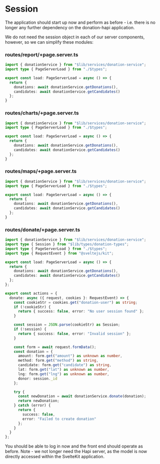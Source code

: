 # Session

The application should start up now and perform as before - i.e. there is no longer any further dependency on the donation-hapi application.

We do not need the session object in each of our server components, however, so we can simplify these modules:

### routes/report/+page.server.ts

~~~typescript
import { donationService } from "$lib/services/donation-service";
import type { PageServerLoad } from "./$types";

export const load: PageServerLoad = async () => {
  return {
    donations: await donationService.getDonations(),
    candidates: await donationService.getCandidates()
  };
}
~~~

### routes/charts/+page.server.ts

~~~typescript
import { donationService } from "$lib/services/donation-service";
import type { PageServerLoad } from "./$types";

export const load: PageServerLoad = async () => {
  return {
    donations: await donationService.getDonations(),
    candidates: await donationService.getCandidates()
  };
}
~~~

### routes/maps/+page.server.ts

~~~typescript
import { donationService } from "$lib/services/donation-service";
import type { PageServerLoad } from "./$types";

export const load: PageServerLoad = async () => {
  return {
    donations: await donationService.getDonations(),
    candidates: await donationService.getCandidates()
  };
}
~~~

### routes/donate/+page.server.ts

~~~typescript
import { donationService } from "$lib/services/donation-service";
import type { Session } from "$lib/types/donation-types";
import type { PageServerLoad } from "./$types";
import type { RequestEvent } from "@sveltejs/kit";

export const load: PageServerLoad = async () => {
  return {
    donations: await donationService.getDonations(),
    candidates: await donationService.getCandidates()
  };
};

export const actions = {
  donate: async ({ request, cookies }: RequestEvent) => {
    const cookieStr = cookies.get("donation-user") as string;
    if (!cookieStr) {
      return { success: false, error: "No user session found" };
    }

    const session = JSON.parse(cookieStr) as Session;
    if (!session) {
      return { success: false, error: "Invalid session" };
    }

    const form = await request.formData();
    const donation = {
      amount: form.get("amount") as unknown as number,
      method: form.get("method") as string,
      candidate: form.get("candidate") as string,
      lat: form.get("lat") as unknown as number,
      lng: form.get("lng") as unknown as number,
      donor: session._id
    };

    try {
      const newDonation = await donationService.donate(donation);
      return newDonation;
    } catch (error) {
      return {
        success: false,
        error: "Failed to create donation"
      };
    }
  }
};
~~~

You should be able to log in now and the front end should operate as before. Note - we not longer need the Hapi server, as the model is now directly accessed within the SvelteKit application.
